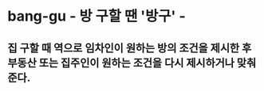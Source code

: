 # bang-gu - 방 구할 땐 '방구' - 

## 집 구할 때 역으로 임차인이 원하는 방의 조건을 제시한 후 부동산 또는 집주인이 원하는 조건을 다시 제시하거나 맞춰준다.


